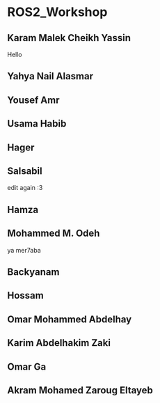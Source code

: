 # ROS2_Workshop

## Karam Malek Cheikh Yassin
Hello

## Yahya Nail Alasmar 

## Yousef Amr

## Usama Habib

## Hager

## Salsabil 
edit again :3 

## Hamza

## Mohammed M. Odeh
ya mer7aba

## Backyanam

## Hossam

## Omar Mohammed Abdelhay

## Karim Abdelhakim Zaki

## Omar Ga

## Akram Mohamed Zaroug Eltayeb
